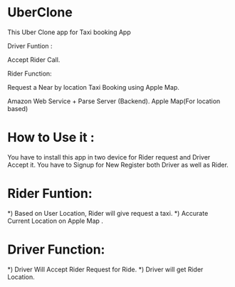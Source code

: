 # UberClone
This Uber Clone app for Taxi booking App

Driver Funtion : 

Accept Rider Call.

Rider Function:
 
Request a Near by location Taxi Booking using Apple Map.

Amazon Web Service + Parse Server (Backend).
Apple Map(For location based)

# How to Use it :
You have to install this app in two device for Rider request and Driver Accept it.
You have to Signup for New Register both Driver as well as Rider.

# Rider Funtion:

  *) Based on User Location, Rider will give request a taxi.
  *) Accurate Current Location on Apple Map .
  
# Driver Function:

   *) Driver Will Accept Rider Request for Ride.
   *) Driver will get Rider Location.
